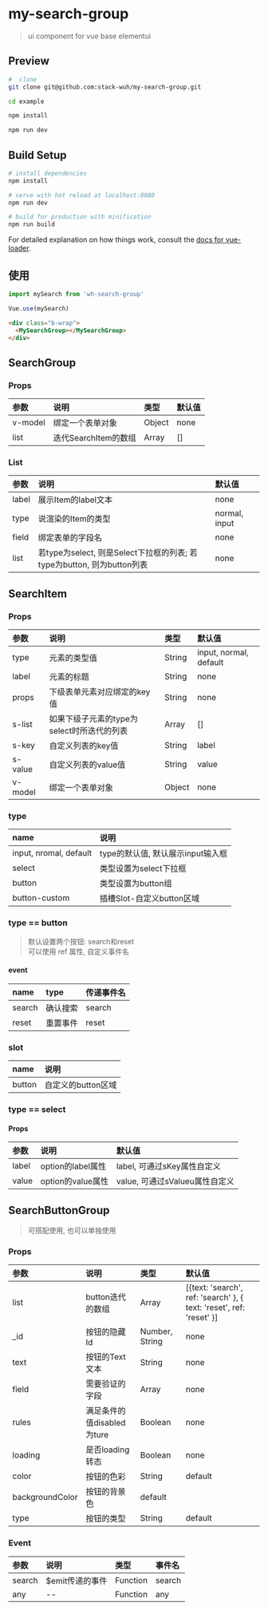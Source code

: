 # my-search-group

> ui component for vue base elementui

## Preview
```bash
#  clone
git clone git@github.com:stack-wuh/my-search-group.git

cd example

npm install 

npm run dev

```

## Build Setup

``` bash
# install dependencies
npm install

# serve with hot reload at localhost:8080
npm run dev

# build for production with minification
npm run build
```

For detailed explanation on how things work, consult the [docs for vue-loader](http://vuejs.github.io/vue-loader).


## 使用

```javascript
import mySearch from 'wh-search-group'

Vue.use(mySearch)
```

```html
<div class="b-wrap">
  <MySearchGroup></MySearchGroup>
</div>
```

## SearchGroup
### Props
| 参数 | 说明 | 类型 | 默认值 |
| :-- | :-- | :-- | :-- |
| v-model | 绑定一个表单对象 | Object | none |
| list | 迭代SearchItem的数组 | Array | [] |            

### List          
| 参数 | 说明 | 默认值 |       
| :-- | :-- | :-- |
| label | 展示Item的label文本 |  none |
| type | 说渲染的Item的类型 | normal, input |
| field | 绑定表单的字段名 | none |
| list | 若type为select, 则是Select下拉框的列表; 若type为button, 则为button列表 | none |


## SearchItem
### Props
| 参数 | 说明 | 类型 | 默认值 |
| :-- | :-- | :-- | :-- |
| type | 元素的类型值 | String | input, normal, default |
| label | 元素的标题 | String | none |
| props | 下级表单元素对应绑定的key值 | String | none |
| s-list | 如果下级子元素的type为select时所迭代的列表 | Array | [] |
| s-key | 自定义列表的key值 | String | label |
| s-value | 自定义列表的value值 | String | value |
| v-model | 绑定一个表单对象 | Object | none |

### type
| name | 说明 |
| :-- | :-- |
| input, nromal, default | type的默认值, 默认展示input输入框 |
| select | 类型设置为select下拉框 |
| button | 类型设置为button组 |
| button-custom | 插槽Slot-自定义button区域 |

### type == button
> 默认设置两个按钮: search和reset               
> 可以使用 ref 属性, 自定义事件名 

#### event       

| name | type | 传递事件名 |
| :-- | :-- | :-- | 
| search | 确认搜索 | search |
| reset | 重置事件 | reset |

### slot
| name | 说明 |
| :-- | :-- |
| button | 自定义的button区域 |

### type == select
#### Props
| 参数 | 说明 | 默认值 |
| :-- | :-- | :-- |
| label | option的label属性 | label, 可通过sKey属性自定义 |
| value | option的value属性 | value, 可通过sValueu属性自定义 |

## SearchButtonGroup
> 可搭配使用, 也可以单独使用

### Props
| 参数 | 说明 | 类型 | 默认值 |
|:-- | :-- | :-- | :-- |
| list | button迭代的数组 | Array | [{text: 'search', ref: 'search' }, { text: 'reset', ref: 'reset' }] |
| _id | 按钮的隐藏Id | Number, String | none |
| text | 按钮的Text文本 | String | none |
| field | 需要验证的字段 | Array | none |
| rules | 满足条件的值disabled为ture | Boolean | none |
| loading | 是否loading转态 | Boolean | none |
| color | 按钮的色彩 | String | default |
| backgroundColor | 按钮的背景色 | default |
| type | 按钮的类型 | String | default |

### Event
| 参数 | 说明 | 类型 |  事件名 |
| :-- | :-- | :-- | :-- |
| search | $emit传递的事件 | Function | search |
| any | -- | Function | any |
